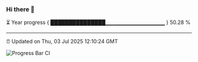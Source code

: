 ### Hi there 👋

⏳ Year progress { ███████████████▁▁▁▁▁▁▁▁▁▁▁▁▁▁▁ } 50.28 %

---

⏰ Updated on Thu, 03 Jul 2025 12:10:24 GMT

![Progress Bar CI](https://github.com/liununu/liununu/workflows/Progress%20Bar%20CI/badge.svg)
